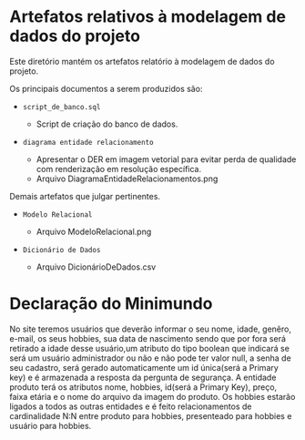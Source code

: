 # Artefatos relativos à modelagem de dados do projeto

Este diretório mantém os artefatos relatório à modelagem de dados do projeto. 

Os principais documentos a serem produzidos são:


* `script_de_banco.sql`
	* Script de criação do banco de dados.

* `diagrama entidade relacionamento`
	* Apresentar o DER em imagem vetorial para evitar perda de qualidade com renderização em resolução específica.
	* Arquivo DiagramaEntidadeRelacionamentos.png

Demais artefatos que julgar pertinentes.

* `Modelo Relacional`
	* Arquivo ModeloRelacional.png

* `Dicionário de Dados`
	* Arquivo DicionárioDeDados.csv

 # Declaração do Minimundo

No site teremos usuários que deverão informar o seu nome, idade, genêro, e-mail, os seus hobbies, sua data de nascimento sendo que por fora será retirado a idade desse usuário,um atributo do tipo boolean que indicará se será um usuário administrador ou não e não pode ter valor null, a senha de seu cadastro, será gerado automaticamente um id única(será a Primary key) e é armazenada a resposta da pergunta de segurança. A entidade produto terá os atributos nome, hobbies, id(será a Primary Key), preço, faixa etária e o nome do arquivo da imagem do produto. Os hobbies estarão ligados a todos as outras entidades e é feito relacionamentos de cardinalidade N:N entre produto para hobbies, presenteado para hobbies e usuário para hobbies.
